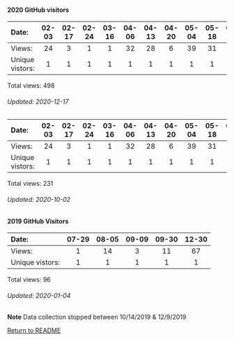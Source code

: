 #### 2020 GitHub visitors
Date:		  |  02-03   |       02-17   |       02-24   |       03-16   |       04-06   |       04-13   |       04-20   |       05-04   |       05-18   |       05-25   |       06-01   |       06-08   |       06-15   |       07-06   |  07-13  |  07-27  |  08-10  |  09-07  |  09-14  |  09-21  |  09-28  |  10-05  |  10-12  |  10-19  |  10-26  |  11-02  |  11-09  |  11-16  |  12-07
|:---     |:---:  |:---:  |:---:  |:---:  |:---:  |:---:  |:---:  |:---:  |:---:  |:---:  |:---:  |:---:  |:---:  |:---:  |:---:  |:---:  |:---:  |:---:  |:---:  |:---:  |:---:  |:---:  |:---:  |:---:  |:---:  |:---:  |:---:  |:---:  |:---:
Views:		  |  24      |       3       |       1       |       1       |       32      |       28      |       6       |       39      |       31      |       3       |       6       |       1       |       3       |       2       |  3      |  17     |  3      |  12     |  15     |  1      |  36     |  27     |  36     |  17     |  5      |  58     |  4      |  3      |  81
Unique            vistors:  |  1       |       1       |       1       |       1       |       1       |       1       |       1       |       1       |       1       |       1       |       1       |       1       |       3       |       2  |      3  |      1  |      1  |      1  |      1  |      1  |      1  |      2  |      1  |      1  |      1  |      1  |      2  |      2  |      2

Total views: 498
###### Updated: 2020-12-17


Date:   |       02-03   |       02-17   |       02-24   |       03-16   |       04-06   |       04-13   |       04-20   |       05-04   |       05-18   |       05-25  |  06-01  |  06-08  |  06-15  |  07-06  |  07-13  |  07-27  |  08-10  |  09-07  |  09-14  |  09-21
|:---   |:---:  |:---:  |:---:  |:---:  |:---:  |:---:  |:---:  |:---:  |:---:  |:---:  |:---:  |:---:  |:---:  |:---:  |:---:  |:---:  |:---:  |:---:  |:---:  |:---:
Views:  |       24      |       3       |       1       |       1       |       32      |       28      |       6       |       39      |       31      |       3      |  6      |  1      |  3      |  2      |  3      |  17     |  3      |  12     |  15     |  1
Unique            vistors:  |       1       |       1       |       1       |       1       |       1       |       1       |       1       |       1       |       1       |      1  |      1  |      1  |      3  |      2  |      3  |      1  |      1  |      1  |      1  |      1

Total views: 231
###### Updated: 2020-10-02

#### 2019 GitHub Visitors
Date:   |         07-29   |       08-05   |  09-09  |  09-30 | 12-30
|:---   |:---:    |:---:  |:---:  |:---:  |:---:
Views:  |         1       |       14      |  3      |  11 | 67 
Unique  vistors:  |       1       |       1  |      1  |      1 | 1 

Total views: 96
###### Updated: 2020-01-04
**Note**  Data collection stopped between 10/14/2019 & 12/9/2019

[Return to README](https://github.com/BradleyA/pi-display/blob/master/README.md)
